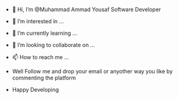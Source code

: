 - 👋 Hi, I’m @Muhammad Ammad Yousaf Software Developer
- 👀 I’m interested in ...
- 🌱 I’m currently learning ...
- 💞️ I’m looking to collaborate on ...
- 📫 How to reach me ...

- Well Follow me and drop your email or anyother way you like by commenting the platform

- Happy Developing

<!---
MuhammadAmmadYousaf-Developer/MuhammadAmmadYousaf-Developer is a ✨ special ✨ repository because its `README.md` (this file) appears on your GitHub profile.
You can click the Preview link to take a look at your changes.
--->
